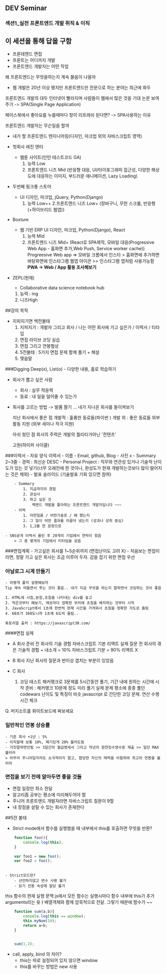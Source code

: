 ## DEV Seminar

### 섹션1_실전 프론트엔드 개발 취직 & 이직

## 이 세션을 통해 답을 구함
- 프론테엔드 면접
- 프론트는 어디까지 개발
- 프론트엔드 개발자는 어떤 작업

왜 프론트엔드는 무엇을하는지 계속 물음이 나올까
- 웹 개발은 20년 이상 됐지만 프론트엔드만 전문으로 하는 분야는 최근에 화두

프론트엔드 개발의 대두
인터넷이 빨라지며 사람들이 웹에서 많은 것을 기대
논문 보여주기 -> SPA(Single Page Application)

페이스북에서 좋아요를 누를때마다 창이 리프레쉬 된다면? -> SPA사용하는 이유

프론트엔드 개발자는 무슨일을 할까
- 내가 할 프론트엔드 엔지니어링(디자인, 마크업 외의 자바스크립트 영역)


- 첫회사 레진 엔터
    - 웹툰 사이트(인턴 테스트코드 GA)
        1. 능력 Low
        2. 프론트엔드 니즈 Mid
            (반응형 대응, UI/타이포그래피 접근성, 다양한 해상도에 대응하는 이미지, 부드러운 애니메이션, Lazy Loading)
            
- 두번째 핑크퐁 스토어
    - UI 디자인, 마크업, jQuery, Python(Django)
        1. 능력 Low++
        2.프론트엔드 니즈 Low+
            (장바구니, 무한 스크롤, 반응형(+하이브리드 웹앱))
            
- Boxture
    - 웹 기반 ERP
        UI 디자인, 마크업, Python(Django), React
        1. 능력 Mid
        2. 프론트엔드 니즈 Mid+
            (React로 SPA제작, 모바일 대응(Progressive Web App - 홈화면 추가,Web Push, Service worker cache))
            Progreesive Web app => 모바일 크롬에서 인스타 > 홈화면에 추가하면 바탕화면에 인스타그램 웹앱 아이콘 >> 인스타그램 앱처럼 사용가능함
            **PWA -> Web / App 활용 조사해보기**
            
- ZEPL(현재)
    - Collaborative data science notebook hub
    1. 능력 : ing
    2. 니즈High    
        
##강의 목적
- 지피지기면 백전불태
    1. 지피지기 : 개발자 그리고 회사 / 나는 어떤 회사에 가고 싶은가 / 이력서 / 티타임
    2. 면접 라이브 코딩 실습
    3. 면접 그리고 연봉협상
    4. 5전불태 : 5가지 면접 문제 함께 풀기 + 해설
    5. 맺음말
    
###Digging Deep(x), List(o) - 다양한 내용, 홀로 학습하기
 - 회사가 뽑고 싶은 사람
    - 회사 : 실무 적응력
    - 동료 : 내 일을 덜어줄 수 있는가
    
- 회사를 고르는 방법 -> 발품 팔기 ... 내가 지나온 회사를 돌이켜보기

    지난 회사에서 좋은 점
        개발적 : 훌륭한 동료들(파이썬 )
        개발 외 : 좋은 동료들
        외부 활동 지원 (외부 세미나 적극 지원)
        
    아쉬 웠던 점
         회사의 주력은 개발의 퀄리티가아닌 '컨텐츠'
         
 
    고원(하이퍼 사이클)
    
    
###이력서
    - 자유 양식 이력서
        - 이름
        - Email, github, Blog
        - 사진 x
    - Summary 2~3줄
    - 경력 : 최신순 DESC
    - Personal Project : 직무와 연관성 있거나 기술적 난이도가 있는 것 넣기(너무 오래전에 한 것이나, 완성도가 현재 개발하는것보다 많이 떨어지는 것은 제외)
    - 발표 슬라이드 (기술발표 기회 있으면 참여)
    
        - Summary
            1. 지금까지의 경험
            2. 관심사
            3. 하고 싶은 것
                백엔드 개발을 좋아하는 프론트엔드 개발자입니다 ~~~
        - 이력
            1. 어떤일을 / 어떤기술로 / 왜 했는지
            2. 그 일이 어떤 결과를 이끌어 냈는지 (성과나 성취 중심)
            3. 1,2를 한 문장으로
            
    - SNS공개 이력서 올린 후 29개의 기업에서 연락이 왔음
        > 그 중 몇개의 기업에서 티타임을 갖음
        


###면접계획
    - 가고싶은 회사를 1~5순위까지 (면접난이도 고려 X)
    - 처음보는 면접이라면, 정말 가고 싶은 회사는 조금 미루어 두자. 감을 잡기 위한 면접 우선
    

### 아날로그 시계 만들기
    - 어떻게 풀지 설명해보자
    Tip 계속 떠들면서 푸는 것이 좋음.. 내가 지금 무엇을 하는지 말하면서 코딩하는 것이 좋음
    
    1. HTML에 시침,분침,초침을 나타내는 div를 놓고
    2. 작은것부터 해보기, 매초마다 정확한 위치에 초침을 배치하는 것부터 시작
    3. JavaScript에서 1초에 한번씩 현재 시간을 가져와서 초침을 정확한 각도로 돌림
    4. 60초가 360도니까 1초에 6도씩 돌림..
    
    튜토리얼 출처 : https://javascript30.com/
    
    

####면접 실제
- A 회사
    준비
        전 회사의 기술 경험
        자바스크립트 기본
        리액트
    실제 질문
        전 회사의 겪은 기술적 경험 + 내소개 = 10%
        자바스크립트 기분 = 90%
        리액트 X

- B 회사
    지난 회사의 질문과 반이상 겹치는 부분이 있었음
- C 회사
    1. 코딩 테스트
        해커랭크로 3문제를 5시간동안 풀기, 기간 내에 원하는 시간에 시작
        준비 : 해커랭크 10문제 정도 미리 풀기
        실제 문제
            평소에 종종 풀던 codewars 난이도 및 특징이 비슷
            javascript 로 간단한 코딩 문제. 연산 수행시간 체크
            
Q. 머지소트를 화이트보드에 짜보세요


### 일반적인 연봉 상승률
    - 기존 회사 +1년 : 5%
    - 이직할때 보통 10%, 패기있게 20% 불러도됨
    - 거짓말하면안됨 >> 3달간의 월급명세서 그리고 작년의 원천징수영수증 제출 >> 일단 MAX불러라
    > 아무리 주니어일지라도 소극적이지 말고, 합당한 자신의 매력을 어필하여 최고의 연봉을 불러라
    
    
### 면접을 보기 전에 알아두면 좋을 것들
- 면접 일정만 최소 한달
- 알고리즘 공부는 평소에 미리해두어야 함
- 주니어 프론트엔드 개발자라면 자바스크립트 질문이 9할
- 내 장점을 살릴 수 있는 회사가 존재한다

##5전 불태
- Strict mode에서 함수를 실행했을 때 내부에서 this를 호출하면 무엇을 반환?
~~~javascript
    function foo(){
        console.log(this);
    }
    
    var foo1 = new foo();
    var foo2 = foo();
    
~~~
    - Strict모드란?
        - 선언하지않고 변수 사용 불가
        - 읽기 전용 속성에 할당 불가
this
함수의 현재 실행 문맥
js에서 모든 함수는 실행시마다 함수 내부에 this가 추가 arguments라는 윳ㅏ배열객체와 함께 암묵적으로 전달.
그렇기 때문에 함수가 ~~

~~~javascript
    function sum(a,b){
        console.log(this == window);
        this.myNum(10);
        return a+b;
    }
    
    
    sum(1,2);
~~~        


- call, apply, bind 의 차이?
    - this는 따로 설정되어 있지 않으면 window
    - this를 바꾸는 방법은 new 사용
    
    

